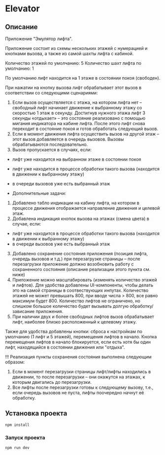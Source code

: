 # Elevator

## Описание

Приложение "Эмулятор лифта".

Приложение состоит из схемы нескольких этажей с нумерацией и
кнопками вызова, а также из самой шахты лифта с кабиной.

Количество этажей по умолчанию: 5
Количество шахт лифта по умолчанию: 1

По умолчанию лифт находится на 1 этаже в состоянии покоя (свободен).

При нажатии на кнопку вызова лифт обрабатывает этот вызов в
соответствии со следующими сценариями:
1. Если вызов осуществляется с этажа, на котором лифта нет – свободный
лифт начинает движение к выбранному этажу со скоростью 1 этаж в
секунду.
Достигнув нужного этажа лифт 3 секунды «отдыхает» – это
состояние реализовано с помощью мигания индикатора на кабине лифта.
После этого лифт снова переходит в состояние покоя и готов обработать
следующий вызов.
2. Если в момент движения лифта осуществить вызов на другой этаж – этот
вызов добавляется в очередь вызовов.
Вызовы обрабатываются последовательно.
3. Вызов пропускается в случаях, если:
- лифт уже находится на выбранном этаже в состоянии покоя
- лифт уже находится в процессе обработки такого вызова (находится в
движении к выбранному этажу)
- в очереди вызовов уже есть выбранный этаж

- Дополнительные задачи:
1. Добавлено табло индикации на кабину лифта, на котором в процессе
движения отображается направление движения и целевой этаж.
2. Добавлена индикация кнопок вызова на этажах (смена цвета) в
случае, если:
- лифт уже находится в процессе обработки такого вызова (находится в
движении к выбранному этажу)
- в очереди вызовов уже есть выбранный этаж
3. Добавлено сохранение состояния приложения (позиция лифта, очередь
вызовов и т.д.) при перезагрузке страницы – после перезагрузки
приложение должно возобновить работу с сохраненного состояния (описание
реализации этого пункта см. ниже)
4. Приложение можно масштабировать (изменять количество этажей и лифтов).
Для удобства добавлены UI-компоненты, чтобы делать это на самой страницы
в соотвествующих инпутах.
Количество этажей не может превышать 800, при вводе числа > 800,
все равно максимум будет 800.
Количество лифтов не ограничено, но слишком большое количество будет вызывать
долгую обработку/зависание приложения.
5. При наличии двух и более свободных лифтов вызов обрабатывает
лифт, наиболее близко расположенный к целевому этажу.

Также для удобства добавлены кнопки: сброса к настройкам по умолчанию (1 лифт и 5 этажей),
перемещения лифтов в начало.
Кнопка перемещения лифтов в начало блокируется, если есть хотя бы один лифт,
находящийся в состоянии движения или "отдыха".

!!! Реализация пункты сохранения состояния выполнена следующим образом:
1) Если в момент перезагрузки страницы лифт/лифты находились в движении,
то после перезагрузки – они окажутся на этажах, к которым двигались до перезагрузки.
2) Все лифты после перезагрузки готовы к следующему вызову, т.е., если очередь вызовов не пуста,
лифты поочередно начнут её обработку.

## Установка проекта

```sh
npm install
```

### Запуск проекта

```sh
npm run dev
```
